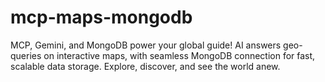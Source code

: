 # mcp-maps-mongodb
MCP, Gemini, and MongoDB power your global guide! AI answers geo-queries on interactive maps, with seamless MongoDB connection for fast, scalable data storage. Explore, discover, and see the world anew.
